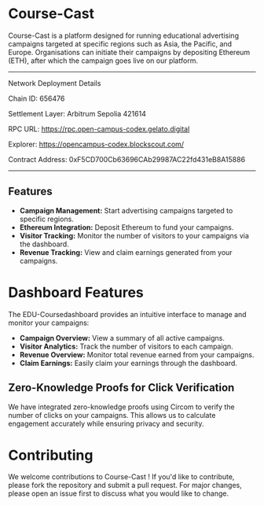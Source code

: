 # Course-Cast

Course-Cast is a platform designed for running educational advertising campaigns targeted at specific regions such as Asia, the Pacific, and Europe. Organisations can initiate their campaigns by depositing Ethereum (ETH), after which the campaign goes live on our platform.

---

Network Deployment Details

Chain ID: 656476

Settlement Layer: Arbitrum Sepolia 421614

RPC URL: https://rpc.open-campus-codex.gelato.digital

Explorer: https://opencampus-codex.blockscout.com/


Contract Address: 0xF5CD700Cb63696CAb29987AC22fd431eB8A15886

---

## Features

- **Campaign Management:** Start advertising campaigns targeted to specific regions.
- **Ethereum Integration:** Deposit Ethereum to fund your campaigns.
- **Visitor Tracking:** Monitor the number of visitors to your campaigns via the dashboard.
- **Revenue Tracking:** View and claim earnings generated from your campaigns.

# Dashboard Features

The EDU-Coursedashboard provides an intuitive interface to manage and monitor your campaigns:

- **Campaign Overview:** View a summary of all active campaigns.
- **Visitor Analytics:** Track the number of visitors to each campaign.
- **Revenue Overview:** Monitor total revenue earned from your campaigns.
- **Claim Earnings:** Easily claim your earnings through the dashboard.



## Zero-Knowledge Proofs for Click Verification

We have integrated zero-knowledge proofs using Circom to verify the number of clicks on your campaigns. This allows us to calculate engagement accurately while ensuring privacy and security.

# Contributing

We welcome contributions to Course-Cast ! If you'd like to contribute, please fork the repository and submit a pull request. For major changes, please open an issue first to discuss what you would like to change.

